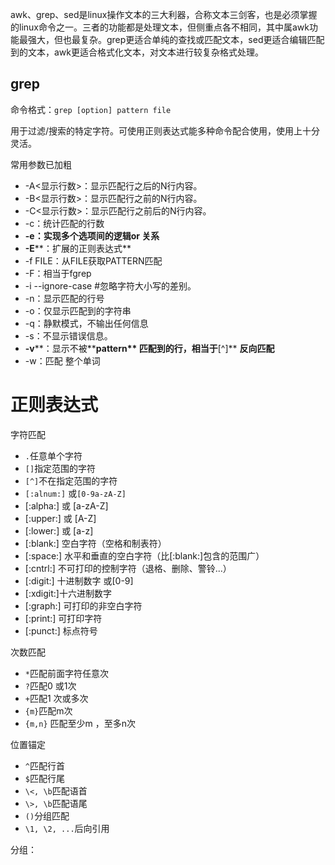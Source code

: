 awk、grep、sed是linux操作文本的三大利器，合称文本三剑客，也是必须掌握的linux命令之一。三者的功能都是处理文本，但侧重点各不相同，其中属awk功能最强大，但也最复杂。grep更适合单纯的查找或匹配文本，sed更适合编辑匹配到的文本，awk更适合格式化文本，对文本进行较复杂格式处理。

## grep

命令格式：`grep [option] pattern file`

用于过滤/搜索的特定字符。可使用正则表达式能多种命令配合使用，使用上十分灵活。

常用参数已加粗

-  -A<显示行数>：显示匹配行之后的N行内容。
-  -B<显示行数>：显示匹配行之前的N行内容。
-  -C<显示行数>：显示匹配行之前后的N行内容。
-  -c：统计匹配的行数
-  **-e：实现多个选项间的逻辑or 关系**
-  **-E****：扩展的正则表达式**
-  -f FILE：从FILE获取PATTERN匹配
-  -F：相当于fgrep
-  -i --ignore-case #忽略字符大小写的差别。
-  -n：显示匹配的行号
-  -o：仅显示匹配到的字符串
-  -q：静默模式，不输出任何信息
-  -s：不显示错误信息。
-  **-v****：显示不被****pattern** **匹配到的行，相当于****[^]** **反向匹配**
-  -w：匹配 整个单词



# 正则表达式

字符匹配

- `.`任意单个字符
- `[]`指定范围的字符
- `[^]`不在指定范围的字符
-  `[:alnum:]` 或`[0-9a-zA-Z]`
-   [:alpha:] 或 [a-zA-Z]
-   [:upper:] 或 [A-Z]
-   [:lower:] 或 [a-z]
-   [:blank:] 空白字符（空格和制表符）
-   [:space:] 水平和垂直的空白字符（比[:blank:]包含的范围广）
-   [:cntrl:] 不可打印的控制字符（退格、删除、警铃...）
-   [:digit:] 十进制数字 或[0-9]
-   [:xdigit:]十六进制数字
-   [:graph:] 可打印的非空白字符
-   [:print:] 可打印字符
-   [:punct:] 标点符号

次数匹配

- `*`匹配前面字符任意次
- `?`匹配0 或1次
- `+`匹配1 次或多次
- `{m}`匹配m次
- `{m,n}` 匹配至少m ，至多n次

位置锚定

- `^`匹配行首
- `$`匹配行尾
- `\<, \b`匹配语首
- `\>, \b`匹配语尾
- `()`分组匹配
- `\1, \2, ...`后向引用







分组：